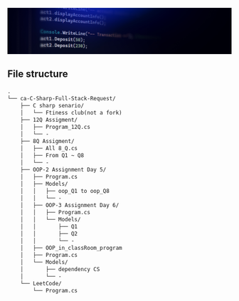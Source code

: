 ![image alt](https://github.com/Pls8/ca-C-Sharp-Full-Stack-Request/blob/main/repocover01.jpg?raw=true)
## File structure
```
.
└── ca-C-Sharp-Full-Stack-Request/
    ├── C sharp senario/
    │   └── Ftiness club(not a fork)
    ├── 12Q Assigment/
    │   ├── Program_12Q.cs 
    │   └── -
    ├── 8Q Assigment/
    │   ├── All 8_Q.cs
    │   ├── From Q1 ~ Q8
    │   └── -
    ├── OOP-2 Assignment Day 5/
    │   ├── Program.cs
    │   ├── Models/
    │   │   ├── oop_Q1 to oop_Q8
    │   │   └── -
    │   ├── OOP-3 Assignment Day 6/
    │   │   ├── Program.cs
    │   │   └── Models/
    │   │       ├── Q1
    │   │       ├── Q2
    │   │       └── -
    │   ├── OOP_in_classRoom_program
    │   ├── Program.cs
    │   └── Models/
    │       ├── dependency CS
    │       └── -
    └── LeetCode/
        └── Program.cs
